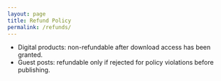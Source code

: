 ```yaml
---
layout: page
title: Refund Policy
permalink: /refunds/
---
```


- Digital products: non-refundable after download access has been granted.
- Guest posts: refundable only if rejected for policy violations before publishing.
